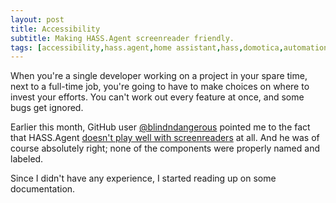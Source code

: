 ```yaml
---
layout: post
title: Accessibility
subtitle: Making HASS.Agent screenreader friendly.
tags: [accessibility,hass.agent,home assistant,hass,domotica,automation,csharp]
---
```


When you're a single developer working on a project in your spare time, next to a full-time job, you're going to have to make choices on where to invest your efforts. You can't work out every feature at once, and some bugs get ignored.

Earlier this month, GitHub user [@blindndangerous](https://github.com/blindndangerous) pointed me to the fact that HASS.Agent [doesn't play well with screenreaders](https://github.com/LAB02-Research/HASS.Agent/issues/65) at all. And he was of course absolutely right; none of the components were properly named and labeled.

Since I didn't have any experience, I started reading up on some documentation. 